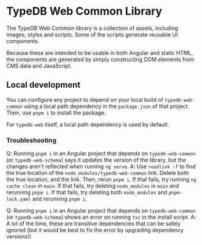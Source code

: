 # TypeDB Web Common Library

The TypeDB Web Common library is a collection of assets, including images, styles and scripts. Some of the scripts
generate reusable UI components.

Because these are intended to be usable in both Angular and static HTML, the components are generated by simply
constructing DOM elements from CMS data and JavaScript.

## Local development

You can configure any project to depend on your local build of `typedb-web-common` using a local path dependency in
the `package.json` of that project. Then, use `pnpm i` to install the package.

For `typedb-web` itself, a local path dependency is used by default.

### Troubleshooting

Q: Running `pnpm i` in an Angular project that depends on `typedb-web-common` (or `typedb-web-schema`) says it updates the version of the library, but the changes aren't reflected
when running `ng serve`.
A:
Use `readlink -f` to find the true location of the `node_modules/typedb-web-common` link. Delete both the true location, and the link. Then, rerun `pnpm i`.
If that fails, try running `ng cache clean` in `main`.
If that fails, try deleting `node_modules` in `main` and rerunning `pnpm i`.
If that fails, try deleting both `node_modules` and `pnpm-lock.yaml` and rerunning `pnpm i`.

Q: Running `pnpm i` in an Angular project that depends on `typedb-web-common` (or `typedb-web-schema`) shows an error on running `tsc` in the install script.
A: A lot of the time, these are transitive dependencies that can be safely ignored (but it would be best to fix the error by upgrading dependency versions!)
